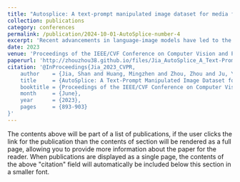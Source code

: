 ```yaml
---
title: "Autosplice: A text-prompt manipulated image dataset for media forensics"
collection: publications
category: conferences
permalink: /publication/2024-10-01-AutoSplice-number-4
excerpt: 'Recent advancements in language-image models have led to the development of highly realistic images that can be generated from textual descriptions. However, the increased visual quality of these generated images poses a potential threat to the field of media forensics. This paper aims to investigate the level of challenge that language-image generation models pose to media forensics. To achieve this, we propose a new approach that leverages the DALL-E2 language-image model to automatically generate and splice masked regions guided by a text prompt. To ensure the creation of realistic manipulations, we have designed an annotation platform with human checking to verify reasonable text prompts. This approach has resulted in the creation of a new image dataset called AutoSplice, containing 5,894 manipulated and authentic images. Specifically, we have generated a total of 3,621 images by locally or globally manipulating real-world image-caption pairs, which we believe will provide a valuable resource for developing generalized detection methods in this area. The dataset is evaluated under two media forensic tasks: forgery detection and localization. Our extensive experiments show that most media forensic models struggle to detect the AutoSplice dataset as an unseen manipulation. However, when fine-tuned models are used, they exhibit improved performance in both tasks.'
date: 2023
venue: 'Proceedings of the IEEE/CVF Conference on Computer Vision and Pattern Recognition (CVPR) Workshops'
paperurl: 'http://zhouzhou38.github.io/files/Jia_AutoSplice_A_Text-Prompt_Manipulated_Image_Dataset_for_Media_Forensics_CVPRW_2023_paper.pdf'
citation: '@InProceedings{Jia_2023_CVPR,
    author    = {Jia, Shan and Huang, Mingzhen and Zhou, Zhou and Ju, Yan and Cai, Jialing and Lyu, Siwei},
    title     = {AutoSplice: A Text-Prompt Manipulated Image Dataset for Media Forensics},
    booktitle = {Proceedings of the IEEE/CVF Conference on Computer Vision and Pattern Recognition (CVPR) Workshops},
    month     = {June},
    year      = {2023},
    pages     = {893-903}
}'
---
```


The contents above will be part of a list of publications, if the user clicks the link for the publication than the contents of section will be rendered as a full page, allowing you to provide more information about the paper for the reader. When publications are displayed as a single page, the contents of the above "citation" field will automatically be included below this section in a smaller font.
